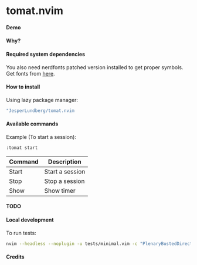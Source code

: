 # tomat.nvim

#### Demo

#### Why?

#### Required system dependencies

You also need nerdfonts patched version installed to get proper symbols.
Get fonts from [here](https://github.com/ryanoasis/nerd-fonts).

#### How to install

Using lazy package manager:

```lua
"JesperLundberg/tomat.nvim
```

#### Available commands

Example (To start a session):

```
:tomat start
```

| Command | Description     |
| ------- | --------------- |
| Start   | Start a session |
| Stop    | Stop a session  |
| Show    | Show timer      |

#### TODO

#### Local development

To run tests:

```bash
nvim --headless --noplugin -u tests/minimal.vim -c "PlenaryBustedDirectory tests/ {minimal_init = 'tests/minimal.vim'}"
```

#### Credits
